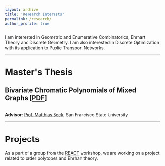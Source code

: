```yaml
---
layout: archive
title: 'Research Interests'
permalink: /research/
author_profile: true
---
```




I am interested in Geometric and Enumerative Combinatorics, Ehrhart Theory and Discrete Geometry. I am also interested in Discrete Optimization with its application to Public Transport Networks. 

____________

**Master's Thesis**
=====

**Bivariate Chromatic Polynomials of Mixed Graphs** [[PDF](https://samkolhatkar.github.io/files/MasterThesis.pdf)]
-------------
<br /> **Advisor**: [Prof. Matthias Beck](https://matthbeck.github.io/), San Francisco State University <br /> 
	
<!-- For an undirected graph $G = (V, E)$, the chromatic polynomial counts the number of proper vertex colourings as a function of the number of colours. Stanley’s reciprocity theorem connects the chromatic polynomial with the enumeration of acyclic orientations of the graph $G$. Beck, Bogart, and Pham proved the analogue of this reciprocity theorem for the strong chromatic polynomials for a mixed graph $G = (V, E, A)$. Dohmen–Pönitz–Tittmann provided a new two-variable generalization of the chromatic polynomial of undirected graphs. 

We extend this bivariate chromatic polynomial to mixed graphs, provide deletion-contraction formulae and prove a theorem which enumerates the chromatic polynomial of mixed graphs via the decomposition into the sum of bivariate order polynomials. Using this decomposition, we also prove a reciprocity result for the bivariate chromatic polynomials of mixed graphs. -->
	
____________	

**Projects**
=====	

As a part of a group from the [REACT](https://sites.google.com/view/react-2021/home-page) workshop, we are working on a project related to order polytopes and Ehrhart theory. 
	

